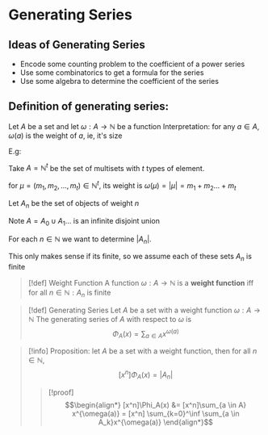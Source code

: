 # Generating Series

## Ideas of Generating Series
- Encode some counting problem to the coefficient of a power series
- Use some combinatorics to get a formula for the series
- Use some algebra to determine the coefficient of the series

## Definition of generating series:

Let $A$ be a set and let $\omega : A \to \mathbb{N}$ be a function
Interpretation: for any $a \in A$, $\omega(a)$ is the weight of $a$, ie, it's size

E.g:

Take $A = \mathbb{N}^t$ be the set of multisets with $t$ types of element.

for $\mu = (m_1, m_2,...,m_t) \in \mathbb{N}^t$, its weight is 
$\omega(\mu) = |\mu| = m_1 + m_2 ... + m_t$

Let $A_n$ be the set of objects of weight $n$ 

Note $A = A_0 \cup A_1...$ is an infinite disjoint union

For each $n \in \mathbb{N}$ we want to determine $|A_n|$.

This only makes sense if its finite, so we assume each of these sets $A_n$ is finite 


> [!def] Weight Function
> A function $\omega : A \to \mathbb{N}$ is a **weight function**
> iff for all $n \in \mathbb{N}: A_n$ is finite

> [!def] Generating Series
> Let $A$ be a set with a weight function $\omega : A \to \mathbb{N}$
> The generating series of $A$ with respect to $\omega$ is 
> $$\Phi_A(x) = \sum_{a \in A} x^{\omega(a)}$$

> [!info]  Proposition:
> let $A$ be a set with a weight function, then for all $n \in \mathbb{N}$, 
> $$[x^n]\Phi_A(x) = |A_n|$$
> >[!proof]
> $$\begin{align*}
> [x^n]\Phi_A(x) &= [x^n]\sum_{a \in A} x^{\omega(a)} = [x^n] \sum_{k=0}^\inf \sum_{a \in A_k}x^{\omega(a)}
> \end{align*}$$









